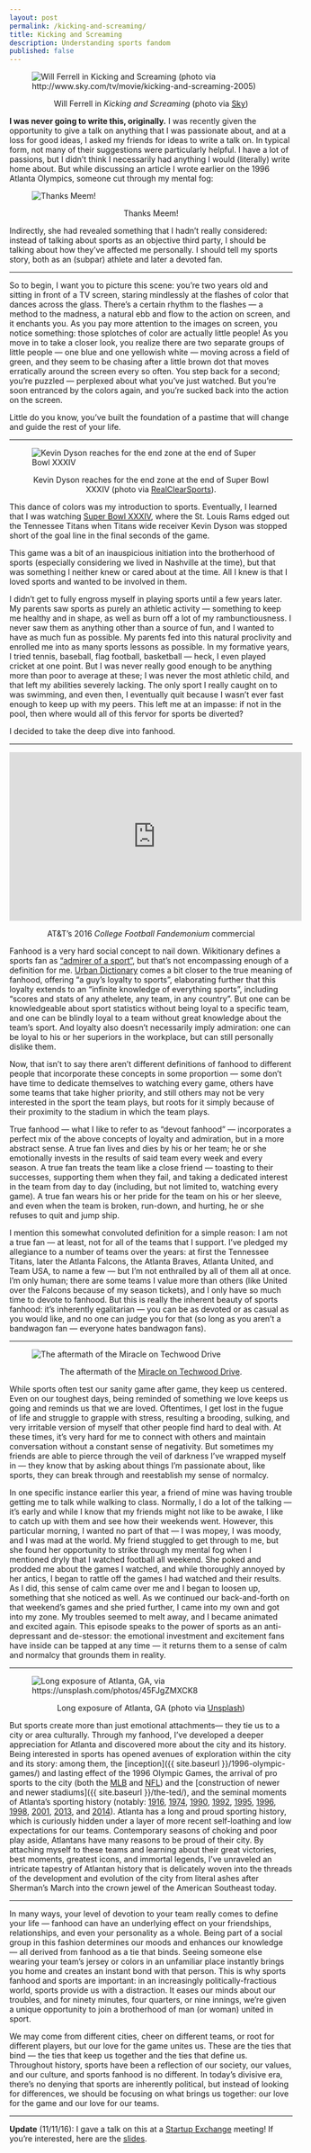 ```yaml
---
layout: post
permalink: /kicking-and-screaming/
title: Kicking and Screaming
description: Understanding sports fandom
published: false
---
```


<figure>
  <img src="{{ site.baseurl }}/assets/images/will-ferrell-ks.jpg" alt="Will Ferrell in Kicking and Screaming (photo via
  http://www.sky.com/tv/movie/kicking-and-screaming-2005)">
  <p class="caption" style="text-align: center">Will Ferrell in <i>Kicking and Screaming</i> (photo via
  <a href="http://www.sky.com/tv/movie/kicking-and-screaming-2005">Sky</a>)</p>
</figure>

**I was never going to write this, originally.** I was recently given the
opportunity to give a talk on anything that I was passionate about, and at a
loss for good ideas, I asked my friends for ideas to write a talk on. In typical
form, not many of their suggestions were particularly helpful. I have a lot of
passions, but I didn’t think I necessarily had anything I would (literally)
write home about. But while discussing an article I wrote earlier on the 1996
Atlanta Olympics, someone cut through my mental fog:

<figure>
  <img src="{{ site.baseurl }}/assets/images/meem.png" alt="Thanks Meem!">
  <p class="caption" style="text-align: center">Thanks Meem!</p>
</figure>

Indirectly, she had revealed something that I hadn’t really considered: instead
of talking about sports as an objective third party, I should be talking about
how they’ve affected me personally. I should tell my sports story, both as an
(subpar) athlete and later a devoted fan.

*****

So to begin, I want you to picture this scene: you’re two years old and sitting
in front of a TV screen, staring mindlessly at the flashes of color that dances
across the glass. There’s a certain rhythm to the flashes — a method to the
madness, a natural ebb and flow to the action on screen, and it enchants you. As
you pay more attention to the images on screen, you notice something: those
splotches of color are actually little people! As you move in to take a closer
look, you realize there are two separate groups of little people — one blue and
one yellowish white — moving across a field of green, and they seem to be
chasing after a little brown dot that moves erratically around the screen every
so often. You step back for a second; you’re puzzled — perplexed about what
you’ve just watched. But you’re soon entranced by the colors again, and you’re
sucked back into the action on the screen.

Little do you know, you’ve built the foundation of a pastime that will change
and guide the rest of your life.

*****

<figure>
<img src="{{ site.baseurl }}/assets/images/dyson.jpg" alt="Kevin Dyson reaches for the end zone at the end of Super Bowl XXXIV">
<p class="caption" style="text-align: center;">Kevin Dyson reaches for the end zone at the end of Super Bowl XXXIV (photo via
<a href="http://www.realclearsports.com/lists/worst_nfl_draft_picks/1998_kevin_dyson_oilers.html">RealClearSports</a>).</p>
</figure>

This dance of colors was my introduction to sports. Eventually, I learned that I
was watching [Super Bowl XXXIV](https://en.wikipedia.org/wiki/Super_Bowl_XXXIV),
where the St. Louis Rams edged out the Tennessee Titans when Titans wide
receiver Kevin Dyson was stopped short of the goal line in the final seconds of
the game.

This game was a bit of an inauspicious initiation into the brotherhood of sports
(especially considering we lived in Nashville at the time), but that was
something I neither knew or cared about at the time. All I knew is that I loved
sports and wanted to be involved in them.

I didn’t get to fully engross myself in playing sports until a few years later.
My parents saw sports as purely an athletic activity — something to keep me
healthy and in shape, as well as burn off a lot of my rambunctiousness. I never
saw them as anything other than a source of fun, and I wanted to have as much
fun as possible. My parents fed into this natural proclivity and enrolled me
into as many sports lessons as possible. In my formative years, I tried tennis,
baseball, flag football, basketball — heck, I even played cricket at one point.
But I was never really good enough to be anything more than poor to average at
these; I was never the most athletic child, and that left my abilities severely
lacking. The only sport I really caught on to was swimming, and even then, I
eventually quit because I wasn’t ever fast enough to keep up with my peers. This
left me at an impasse: if not in the pool, then where would all of this fervor
for sports be diverted?

I decided to take the deep dive into fanhood.

*****
<div class="video-container">
<iframe width="520" height="300" src="https://www.youtube.com/embed/buxGDyHdNO4?autoplay=0" frameborder="0" allowfullscreen>
  </iframe>
</div>
<p class="caption" style="text-align:center;">AT&T’s 2016 <i>College Football Fandemonium</i> commercial</p>

Fanhood is a very hard social concept to nail down. Wikitionary defines a sports
fan as [“admirer of a sport”](https://en.wiktionary.org/wiki/fan#Noun_2), but
that’s not encompassing enough of a definition for me. [Urban
Dictionary](http://www.urbandictionary.com/define.php?term=fanhood) comes a bit
closer to the true meaning of fanhood, offering “a guy’s loyalty to sports”,
elaborating further that this loyalty extends to an “infinite knowledge of
everything sports”, including “scores and stats of any athelete, any team, in
any country”. But one can be knowledgeable about sport statistics without being
loyal to a specific team, and one can be blindly loyal to a team without great
knowledge about the team’s sport. And loyalty also doesn’t necessarily imply
admiration: one can be loyal to his or her superiors in the workplace, but can
still personally dislike them.

Now, that isn’t to say there aren’t different definitions of fanhood to
different people that incorporate these concepts in some proportion — some don’t
have time to dedicate themselves to watching every game, others have some teams
that take higher priority, and still others may not be very interested in the
sport the team plays, but roots for it simply because of their proximity to the
stadium in which the team plays.

True fanhood — what I like to refer to as “devout fanhood” — incorporates a
perfect mix of the above concepts of loyalty and admiration, but in a more
abstract sense. A true fan lives and dies by his or her team; he or she
emotionally invests in the results of said team every week and every season. A
true fan treats the team like a close friend — toasting to their successes,
supporting them when they fail, and taking a dedicated interest in the team from
day to day (including, but not limited to, watching every game). A true fan
wears his or her pride for the team on his or her sleeve, and even when the team
is broken, run-down, and hurting, he or she refuses to quit and jump ship.

I mention this somewhat convoluted definition for a simple reason: I am not a
true fan — at least, not for all of the teams that I support. I’ve pledged my
allegiance to a number of teams over the years: at first the Tennessee Titans,
later the Atlanta Falcons, the Atlanta Braves, Atlanta United, and Team USA, to
name a few — but I’m not enthralled by all of them all at once. I’m only human;
there are some teams I value more than others (like United over the Falcons
because of my season tickets), and I only have so much time to devote to
fanhood. But this is really the inherent beauty of sports fanhood: it’s
inherently egalitarian — you can be as devoted or as casual as you would like,
and no one can judge you for that (so long as you aren’t a bandwagon fan —
everyone hates bandwagon fans).

*****

<figure>
<img src="{{ site.baseurl }}/assets/images/miracle-on-techwood.jpg" alt="The aftermath of the Miracle on Techwood
Drive">
<p class="caption" style="text-align:center;">The aftermath of the <a href="https://www.youtube.com/watch?v=Sm6eZ9V9RbM">Miracle on Techwood
Drive</a>.</p>
</figure>

While sports often test our sanity game after game, they keep us centered. Even
on our toughest days, being reminded of something we love keeps us going and
reminds us that we are loved. Oftentimes, I get lost in the fugue of life and
struggle to grapple with stress, resulting a brooding, sulking, and very
irritable version of myself that other people find hard to deal with. At these
times, it’s very hard for me to connect with others and maintain conversation
without a constant sense of negativity. But sometimes my friends are able to
pierce through the veil of darkness I’ve wrapped myself in — they know that by
asking about things I’m passionate about, like sports, they can break through
and reestablish my sense of normalcy.

In one specific instance earlier this year, a friend of mine was having trouble
getting me to talk while walking to class. Normally, I do a lot of the talking —
it’s early and while I know that my friends might not like to be awake, I like
to catch up with them and see how their weekends went. However, this particular
morning, I wanted no part of that — I was mopey, I was moody, and I was mad at
the world. My friend stuggled to get through to me, but she found her
opportunity to strike through my mental fog when I mentioned dryly that I
watched football all weekend. She poked and prodded me about the games I
watched, and while thoroughly annoyed by her antics, I began to rattle off the
games I had watched and their results. As I did, this sense of calm came over me
and I began to loosen up, something that she noticed as well. As we continued
our back-and-forth on that weekend’s games and she pried further, I came into my
own and got into my zone. My troubles seemed to melt away, and I became animated
and excited again. This episode speaks to the power of sports as an
anti-depressant and de-stessor: the emotional investment and excitement fans
have inside can be tapped at any time — it returns them to a sense of calm and
normalcy that grounds them in reality.

*****

<figure>
<img src="{{ site.baseurl }}/assets/images/atl.jpeg" alt="Long exposure of Atlanta, GA, via https://unsplash.com/photos/45FJgZMXCK8">
<p class="caption" style="text-align:center;">Long exposure of Atlanta, GA (photo via
<a href="https://unsplash.com/photos/45FJgZMXCK8">Unsplash</a>)</p>
</figure>

But sports create more than just emotional attachments— they tie us to a city or
area culturally. Through my fanhood, I’ve developed a deeper appreciation for
Atlanta and discovered more about the city and its history. Being interested in
sports has opened avenues of exploration within the city and its story: among
them, the
[inception]({{ site.baseurl }}/1996-olympic-games/)
and lasting effect of the 1996 Olympic Games, the arrival of pro sports to the
city (both the
[MLB](http://atlanta.braves.mlb.com/atl/history/story_of_the_braves.jsp) and
[NFL](https://en.wikipedia.org/wiki/History_of_the_Atlanta_Falcons#1965.E2.80.931969))
and the [construction of newer and newer
stadiums]({{ site.baseurl }}/the-ted/),
and the seminal moments of Atlanta’s sporting history (notably:
[1916](https://en.wikipedia.org/wiki/1916_Cumberland_vs._Georgia_Tech_football_game),
[1974](http://atlanta.braves.mlb.com/atl/history/hank_passed_babe.jsp),
[1990](https://www.youtube.com/watch?v=6FA77BN_LRs),
[1992](https://www.youtube.com/watch?v=kYIPtLDWx-s),
[1995](https://www.youtube.com/watch?v=etf9rcbhfTM),
[1996](https://www.youtube.com/watch?v=sbzNxFQbnkA),
[1998](https://www.youtube.com/watch?v=6qLAH00_Jt4),
[2001](http://www.thepostgame.com/blog/throwback/201504/remember-atlanta-falcons-trading-and-drafting-michael-vick-first-overall),
[2013](http://www.nfl.com/videos/nfl-network-gameday/0ap2000000126016/GameDay-Seahawks-vs-Falcons-highlights),
and [2014](http://mlb.mlb.com/mlb/events/hof/y2014/)). Atlanta has a long and
proud sporting history, which is curiously hidden under a layer of more recent
self-loathing and low expectations for our teams. Contemporary seasons of
choking and poor play aside, Atlantans have many reasons to be proud of their
city. By attaching myself to these teams and learning about their great
victories, best moments, greatest icons, and immortal legends, I’ve unraveled an
intricate tapestry of Atlantan history that is delicately woven into the threads
of the development and evolution of the city from literal ashes after Sherman’s
March into the crown jewel of the American Southeast today.

*****

In many ways, your level of devotion to your team really comes to define your
life — fanhood can have an underlying effect on your friendships, relationships,
and even your personality as a whole. Being part of a social group in this
fashion determines our moods and enhances our knowledge — all derived from
fanhood as a tie that binds. Seeing someone else wearing your team’s jersey or
colors in an unfamiliar place instantly brings you home and creates an instant
bond with that person. This is why sports fanhood and sports are important: in
an increasingly politically-fractious world, sports provide us with a
distraction. It eases our minds about our troubles, and for ninety minutes, four
quarters, or nine innings, we’re given a unique opportunity to join a
brotherhood of man (or woman) united in sport.

We may come from different cities, cheer on different teams, or root for
different players, but our love for the game unites us. These are the ties that
bind — the ties that keep us together and the ties that define us. Throughout
history, sports have been a reflection of our society, our values, and our
culture, and sports fanhood is no different. In today’s divisive era, there’s no
denying that sports are inherently political, but instead of looking for
differences, we should be focusing on what brings us together: our love for the
game and our love for our teams.

***

**Update** (11/11/16): I gave a talk on this at a [Startup
Exchange](https://medium.com/u/1a7cf0990c01) meeting! If you’re interested, here
are the
[slides](https://docs.google.com/presentation/d/1RWcWfOYbiglXGaMA-fD19wgiJleLtKx8nDWVIp9a4cs/edit?usp=sharing).

